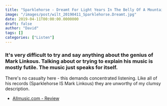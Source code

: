 ```yaml
---
title: "Sparklehorse - Dreamt For Light Years In The Belly Of A Mountain (2006)"
image: "/images/post/wilt_20190411_Sparklehorse.Dreamt.jpg"
date: 2019-04-11T00:00:00.0000000
draft: false
author: "David"
tags: []
categories: ["Listen"]
---
```

### It's very difficult to try and say anything about the genius of Mark Linkous. Talking about or trying to explain his music is mostly futile. The music just speaks for itself. 

 There's no casualty here - this demands concentrated listening. Like all of his records (Sparklehorse IS Mark Linkous) they are unworthy of my clumsy description.

-  [Allmusic.com - Review](https://www.allmusic.com/album/dreamt-for-light-years-in-the-belly-of-a-mountain-mw0000740040)
